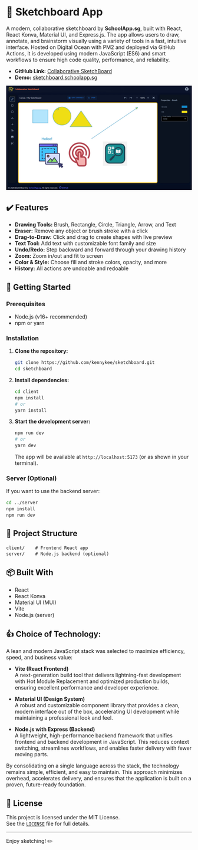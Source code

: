 # 🎨 Sketchboard App

A modern, collaborative sketchboard by **SchoolApp.sg**, built with React, React Konva, Material UI, and Express.js. The app allows users to draw, annotate, and brainstorm visually using a variety of tools in a fast, intuitive interface. Hosted on Digital Ocean with PM2 and deployed via GitHub Actions, it is developed using modern JavaScript (ES6) and smart workflows to ensure high code quality, performance, and reliability.

- **GitHub Link:** [Collaborative SketchBoard](https://github.com/kennykee/sketchboard)
- **Demo:** [sketchboard.schoolapp.sg](https://sketchboard.schoolapp.sg/)

![Game Screenshot](./Screenshot.jpg)

## ✔️ Features

- **Drawing Tools:** Brush, Rectangle, Circle, Triangle, Arrow, and Text
- **Eraser:** Remove any object or brush stroke with a click
- **Drag-to-Draw:** Click and drag to create shapes with live preview
- **Text Tool:** Add text with customizable font family and size
- **Undo/Redo:** Step backward and forward through your drawing history
- **Zoom:** Zoom in/out and fit to screen
- **Color & Style:** Choose fill and stroke colors, opacity, and more
- **History:** All actions are undoable and redoable

## 🔧 Getting Started

### Prerequisites

- Node.js (v16+ recommended)
- npm or yarn

### Installation

1. **Clone the repository:**
   ```sh
   git clone https://github.com/kennykee/sketchboard.git
   cd sketchboard
   ```
2. **Install dependencies:**
   ```sh
   cd client
   npm install
   # or
   yarn install
   ```
3. **Start the development server:**
   ```sh
   npm run dev
   # or
   yarn dev
   ```
   The app will be available at `http://localhost:5173` (or as shown in your terminal).

### Server (Optional)

If you want to use the backend server:

```sh
cd ../server
npm install
npm run dev
```

## 📁 Project Structure

```
client/    # Frontend React app
server/    # Node.js backend (optional)
```

## 📦 Built With

- React
- React Konva
- Material UI (MUI)
- Vite
- Node.js (server)

## 👍 Choice of Technology:

A lean and modern JavaScript stack was selected to maximize efficiency, speed, and business value:

- **Vite (React Frontend)**  
  A next-generation build tool that delivers lightning-fast development with Hot Module Replacement and optimized production builds, ensuring excellent performance and developer experience.

- **Material UI (Design System)**  
  A robust and customizable component library that provides a clean, modern interface out of the box, accelerating UI development while maintaining a professional look and feel.

- **Node.js with Express (Backend)**  
  A lightweight, high-performance backend framework that unifies frontend and backend development in JavaScript. This reduces context switching, streamlines workflows, and enables faster delivery with fewer moving parts.

By consolidating on a single language across the stack, the technology remains simple, efficient, and easy to maintain. This approach minimizes overhead, accelerates delivery, and ensures that the application is built on a proven, future-ready foundation.

## 🧾 License

This project is licensed under the MIT License.  
See the [`LICENSE`](./LICENSE) file for full details.

---

Enjoy sketching! ✏️
